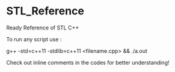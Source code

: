 # STL_Reference
Ready Reference of STL C++

To run any script use :

g++ -std=c++11 -stdlib=c++11 <filename.cpp> && ./a.out

Check out inline comments in the codes for better understanding!